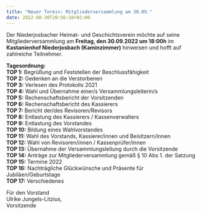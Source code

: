 ```yaml
---
title: "Neuer Termin: Mitgliederversammlung am 30.09."
date: 2022-08-30T20:56:18+02:00
---
```

Der Niederjosbacher Heimat- und Geschichtsverein möchte auf seine Mitgliederversammlung am **Freitag, den 30.09.2022 um 18:00h** im **Kastanienhof Niederjosbach (Kaminzimmer)** hinweisen und hofft auf zahlreiche Teilnehmer.

**Tagesordnung:**\
**TOP 1:** Begrüßung und Feststellen der Beschlussfähigkeit\
**TOP 2:** Gedenken an die Verstorbenen\
**TOP 3:** Verlesen des Protokolls 2021\
**TOP 4:** Wahl und Übernahme einer/s Versammlungsleiterin/s\
**TOP 5:** Rechenschaftsbericht der Vorsitzenden\
**TOP 6:** Rechenschaftsbericht des Kassierers\
**TOP 7:** Bericht der/des Revisoren/Revisors\
**TOP 8:** Entlastung des Kassierers / Kassenverwalters\
**TOP 9:** Entlastung des Vorstandes\
**TOP 10:** Bildung eines Wahlvorstandes\
**TOP 11:** Wahl des Vorstands, Kassierer/innen und Beisitzern/innen\
**TOP 12:** Wahl von Revisoren/innen / Kassenprüfer/innen\
**TOP 13:** Übernahme der Versammlungsleitung durch die Vorsitzende\
**TOP 14:** Anträge zur Mitgliederversammlung gemäß § 10 Abs 1. der Satzung\
**TOP 15:** Termine 2022\
**TOP 16:** Nachträgliche Glückwünsche und Präsente für Jubiläen/Geburtstage\
**TOP 17:** Verschiedenes

Für den Vorstand\
Ulrike Jungels-Litzius,\
Vorsitzende